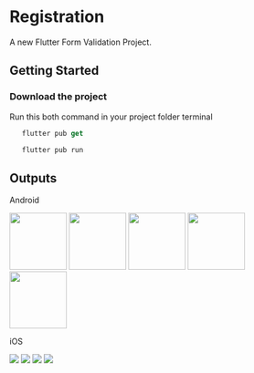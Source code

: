 # Registration

A new Flutter Form Validation Project.

## Getting Started

### Download the project 

Run this both command in your project folder terminal
```dart
   flutter pub get 
```
```dart
   flutter pub run
```

## Outputs
Android

<img width=100 src="outputs/android/1.jpeg">
<img width=100 src="outputs/android/2.jpeg">
<img width=100 src="outputs/android/3.jpeg">
<img width=100 src="outputs/android/4.jpeg">
<img width=100 src="outputs/android/5.jpeg">

iOS

<img src="outputs/ios/1.png">
<img src="outputs/ios/2.png">
<img src="outputs/ios/3.png">
<img src="outputs/ios/4.png">